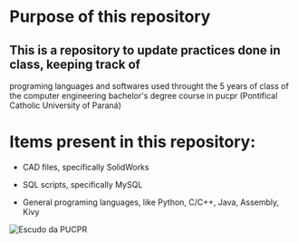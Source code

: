 # **Purpose of this repository**

## This is a repository to update practices done in class, keeping track of 
programing languages and softwares used throught the 5 years of class of the
computer engineering bachelor's degree course in pucpr
(Pontifical Catholic University of Paraná)

# Items present in this repository:

- CAD files, specifically SolidWorks

- SQL scripts, specifically MySQL
	
- General programing languages, like Python, C/C++, Java, Assembly, Kivy

![Escudo da PUCPR](https://user-images.githubusercontent.com/78759993/136601776-0cfd6b0b-7d9d-4134-a913-fc672b83046f.png)
